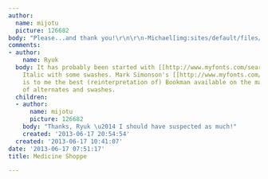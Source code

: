 ```yaml
---
author:
  name: mijotu
  picture: 126682
body: "Please...and thank you!\r\n\r\n-Michael[img:sites/default/files/old-images/med_shoppe_3822.png]"
comments:
- author:
    name: Ryuk
  body: It has probably been started with [[http://www.myfonts.com/search/bookman|Bookman]]
    Italic with some swashes. Mark Simonson's [[http://www.myfonts.com/fonts/marksimonson/bookmania|Bookmania]]
    is to me the best (reinterpretation of) Bookman available on the market with tons
    of alternates and swashes.
  children:
  - author:
      name: mijotu
      picture: 126682
    body: "Thanks, Ryuk \u2014 I should have suspected as much!"
    created: '2013-06-17 20:54:54'
  created: '2013-06-17 10:41:07'
date: '2013-06-17 07:51:17'
title: Medicine Shoppe

---
```

